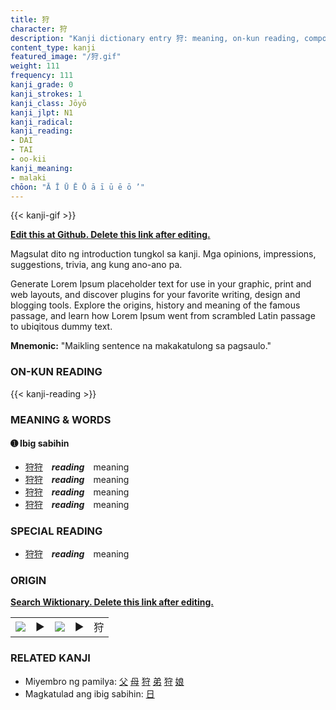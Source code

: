```yaml
---
title: 狩
character: 狩
description: "Kanji dictionary entry 狩: meaning, on-kun reading, compounds, origin, related kanji"
content_type: kanji
featured_image: "/狩.gif"
weight: 111
frequency: 111
kanji_grade: 0
kanji_strokes: 1
kanji_class: Jōyō
kanji_jlpt: N1
kanji_radical: 
kanji_reading: 
- DAI
- TAI
- oo-kii
kanji_meaning:
- malaki
chōon: "Ā Ī Ū Ē Ō ā ī ū ē ō ’"
---
```

[//]: # (Don't edit the line below. Kanji animated GIF code is automatically generated.)
{{< kanji-gif >}}

[//]: # (Edit below this line.)

**[Edit this at Github. Delete this link after editing.](https://github.com/tim0g/tim/tree/main/content/kanji/狩/index.md)**

Magsulat dito ng introduction tungkol sa kanji. Mga opinions, impressions, suggestions, trivia, ang kung ano-ano pa.

Generate Lorem Ipsum placeholder text for use in your graphic, print and web layouts, and discover plugins for your favorite writing, design and blogging tools. Explore the origins, history and meaning of the famous passage, and learn how Lorem Ipsum went from scrambled Latin passage to ubiqitous dummy text.
 
**Mnemonic:** "Maikling sentence na makakatulong sa pagsaulo."

### ON-KUN READING

[//]: # (Don't edit the line below. ON-KUN READING code is automatically generated.)
{{< kanji-reading >}}

### MEANING & WORDS

#### ➊ **Ibig sabihin**
  - [狩](../狩)[狩](../狩)　***reading***　meaning
  - [狩](../狩)[狩](../狩)　***reading***　meaning
  - [狩](../狩)[狩](../狩)　***reading***　meaning
  - [狩](../狩)[狩](../狩)　***reading***　meaning

### SPECIAL READING
  - [狩](../狩)[狩](../狩)　***reading***　meaning

### ORIGIN

**[Search Wiktionary. Delete this link after editing.](https://wiktionary.org/wiki/狩)**
<table class="kanji-table"><tr><td>
<img src="60px-狩-bronze.svg.png">
</td><td>▶</td><td>
<img src="60px-狩-oracle.svg.png">
</td><td>▶</td>
<td class="kanji-origin">狩</td>
</tr></table>

### RELATED KANJI
- Miyembro ng pamilya: [父](../父) [母](../母) [狩](../狩) [弟](../弟) [狩](../狩) [娘](../娘)
- Magkatulad ang ibig sabihin: [日](../日)
